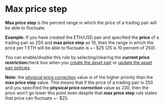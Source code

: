 # Max price step

**Max price step** is the percent range in which the price of a trading pair will be able to fluctuate.

**Example:** If you have created the ETH/USD pair and specified the **price** of a trading pair as 250 and **max price step** as 10, then the range in which the price per 1 ETH will be able to fluctuate is +- $25 \(25 is 10 percent of 250\).

You can enable/disable this rule by selecting/clearing the **current price restriction**check box when you [create the asset pair](asset-pair-creation.md) or [update the asset pair policies](asset-pair-policies.md).

**Note:** the [physical price correction](physical-price-correction.md) value is of the higher priority than the **max price step** value. This means that if the price of a trading pair is 250 and you specified the **physical price correction** value as 230, then the price won’t go lower this point even despite that **max price step** rule states that price can fluctuate +- $25.  


